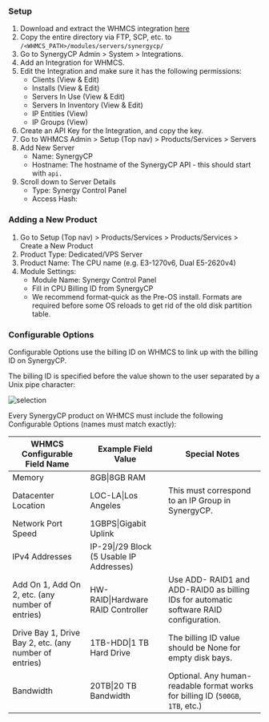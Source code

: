 ### Setup

 1. Download and extract the WHMCS integration [here](https://install.synergycp.com/bm/integration/whmcs/synergycp.zip)
 2. Copy the entire directory via FTP, SCP, etc. to `/<WHMCS_PATH>/modules/servers/synergycp/`
 3. Go to SynergyCP Admin > System > Integrations.
 4. Add an Integration for WHMCS.
 5. Edit the Integration and make sure it has the following permissions:
     - Clients (View & Edit)
     - Installs (View & Edit)
     - Servers In Use (View & Edit)
     - Servers In Inventory (View & Edit)
     - IP Entities (View)
     - IP Groups (View)
 6. Create an API Key for the Integration, and copy the key.
 7. Go to WHMCS Admin > Setup (Top nav) > Products/Services > Servers
 8. Add New Server
     - Name: SynergyCP
     - Hostname: The hostname of the SynergyCP API - this should start with `api.`
 9. Scroll down to Server Details
     - Type: Synergy Control Panel
     - Access Hash: <API Key of SynergyCP Integration>

### Adding a New Product

1. Go to Setup (Top nav) > Products/Services > Products/Services > Create a New Product
2. Product Type: Dedicated/VPS Server
3. Product Name: The CPU name (e.g. E3-1270v6, Dual E5-2620v4)
4. Module Settings:
    - Module Name: Synergy Control Panel
    - Fill in CPU Billing ID from SynergyCP
    - We recommend format-quick as the Pre-OS install. Formats are required before some OS reloads to get rid of the old disk partition table.
 
### Configurable Options

Configurable Options use the billing ID on WHMCS to link up with the billing ID on SynergyCP.

The billing ID is specified before the value shown to the user separated by a Unix pipe character:
 
![selection](https://user-images.githubusercontent.com/229041/30526732-a3009a72-9bd4-11e7-9a83-cf2f963f490c.png)
 
Every SynergyCP product on WHMCS must include the following Configurable Options (names must match exactly):

| WHMCS Configurable Field Name                          | Example Field Value             | Special Notes                                                                          |
|--------------------------------------------------------|----------------------------------------------|----------------------------------------------------------------------------------------|
| Memory                                                 | 8GB&#124;8GB RAM                             |                                                                                        |
| Datacenter Location                                    | LOC-LA&#124;Los Angeles                      | This must correspond to an IP Group in SynergyCP.                                                         |
| Network Port Speed                                     | 1GBPS&#124;Gigabit Uplink                    |                                                                                        |
| IPv4 Addresses                                         | IP-29&#124;/29 Block (5 Usable IP Addresses) |                                                                                        |
| Add On 1, Add On 2, etc. (any number of entries)       | HW-RAID&#124;Hardware RAID Controller        | Use ADD- RAID1 and ADD-RAID0 as billing IDs for automatic software RAID configuration. |
| Drive Bay 1, Drive Bay 2, etc. (any number of entries) | 1TB-HDD&#124;1 TB Hard Drive                 | The billing ID value should be None for empty disk bays.                               |
| Bandwidth                                              | 20TB&#124;20 TB Bandwidth                    | Optional. Any human-readable format works for billing ID (`500GB`, `1TB`, etc.)        |
